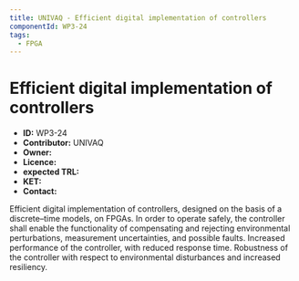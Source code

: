 ```yaml
---
title: UNIVAQ - Efficient digital implementation of controllers
componentId: WP3-24
tags:
  - FPGA
---
```


# Efficient digital implementation of controllers

- __ID:__ WP3-24
- __Contributor:__ UNIVAQ
- __Owner:__ 
- __Licence:__
- __expected TRL:__
- __KET:__
- __Contact:__

Efficient digital implementation of controllers, designed on the basis of a discrete–time models, on FPGAs.
In order to operate safely, the controller shall enable the functionality of compensating and rejecting environmental perturbations, measurement uncertainties, and possible faults.
Increased performance of the controller, with reduced response time.
Robustness of the controller with respect to environmental disturbances and increased resiliency.

